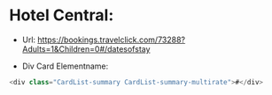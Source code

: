 # Hotel Central:

- Url: https://bookings.travelclick.com/73288?Adults=1&Children=0#/datesofstay

- Div Card Elementname:  
```typescript
<div class="CardList-summary CardList-summary-multirate">#</div> 
````

